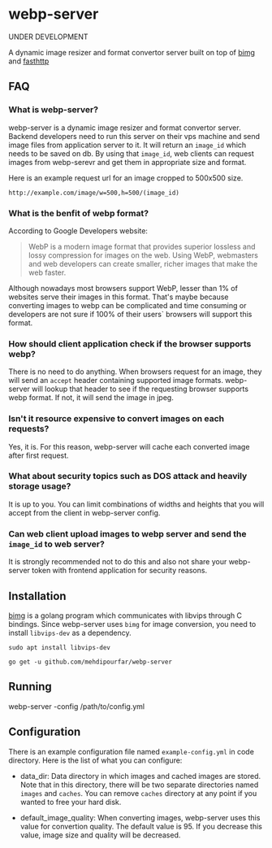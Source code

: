 # webp-server

UNDER DEVELOPMENT

A dynamic image resizer and format convertor server built on top of
[bimg](https://github.com/h2non/bimg) and [fasthttp](https://github.com/valyala/fasthttp)


## FAQ

### What is webp-server?
webp-server is a dynamic image resizer and format convertor server.
Backend developers need to run this server on their vps machine and
send image files from application server to it. It will return an
`image_id` which needs to be saved on db.
By using that `image_id`, web clients can request images from webp-serevr
and get them in appropriate size and format.

Here is an example request url for an image cropped to 500x500 size.

```code
http://example.com/image/w=500,h=500/(image_id)
```

### What is the benfit of webp format?
According to Google Developers website:
>  WebP is a modern image format that provides superior lossless and
>  lossy compression for images on the web. Using WebP, webmasters
>  and web developers can create smaller, richer images that make the web faster.

Although nowadays most browsers support WebP, lesser than 1% of websites
serve their images in this format. That's maybe because converting images to webp
can be complicated and time consuming or developers are not sure if 100% of their
users` browsers will support this format.

### How should client application check if the browser supports webp?
There is no need to do anything. When browsers request for an image, they will send
an `accept` header containing supported image formats. webp-server will lookup
that header to see if the requesting browser supports webp format.
If not, it will send the image in jpeg.

### Isn't it resource expensive to convert images on each requests?
Yes, it is. For this reason, webp-server will cache each converted image
after first request.

### What about security topics such as DOS attack and heavily storage usage?
It is up to you. You can limit combinations of widths and heights that
you will accept from the client in webp-server config.

### Can web client upload images to webp server and send the `image_id` to web server?
It is strongly recommended not to do this and also not share your webp-server token
with frontend application for security reasons.


## Installation
[bimg](https://github.com/h2non/bimg) is a golang program which
communicates with libvips through C bindings. Since webp-server
uses `bimg` for image conversion, you need to install `libvips-dev` as
a dependency.


```code
sudo apt install libvips-dev
```

```code
go get -u github.com/mehdipourfar/webp-server

```

## Running
webp-server -config /path/to/config.yml

## Configuration
There is an example configuration file named `example-config.yml`
in code directory. Here is the list of what you can configure:

* data_dir: Data directory in which images and cached images are
stored. Note that in this directory, there will be two separate directories
named `images` and `caches`. You can remove `caches` directory at any point
if you wanted to free your hard disk.

* default_image_quality: When converting images, webp-server uses this value
for convertion quality. The default value is 95. If you decrease this value,
image size and quality will be decreased.
